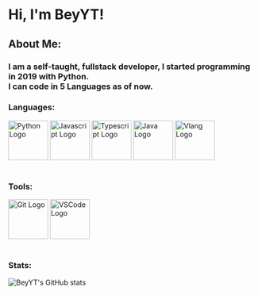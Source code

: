 # Hi, I'm BeyYT!
## About Me:
### I am a self-taught, fullstack developer, I started programming in 2019 with Python.<br>  I can code in 5 Languages as of now.
### Languages:
<img width="80vw" title="Python" alt="Python Logo" src="https://raw.githubusercontent.com/yurijserrano/Github-Profile-Readme-Logos/master/programming%20languages/python.svg"></img>
<img width="80vw" title="Javascript" alt="Javascript Logo" src="https://raw.githubusercontent.com/yurijserrano/Github-Profile-Readme-Logos/master/programming%20languages/javascript.svg"></img>
<img width="80vw" title="Typescript" alt="Typescript Logo" src="https://raw.githubusercontent.com/yurijserrano/Github-Profile-Readme-Logos/master/programming%20languages/typescript.svg"></img>
<img width="80vw" title="Java" alt="Java Logo" src="https://raw.githubusercontent.com/yurijserrano/Github-Profile-Readme-Logos/master/programming%20languages/java.svg"></img>
<img width="80vw" title="Vlang" alt="Vlang Logo" src="https://raw.githubusercontent.com/vlang/v-logo/master/dist/v-logo.svg?sanitize=true"></img>
<br><br>
### Tools:
<img width="80vw" title="Git" alt="Git Logo" src="https://raw.githubusercontent.com/yurijserrano/Github-Profile-Readme-Logos/master/others/git.svg"></img>
<img width="80vw" title="VSCode" alt="VSCode Logo" src="https://raw.githubusercontent.com/yurijserrano/Github-Profile-Readme-Logos/master/text%20editors/vscode.svg"></img>
<br><br>
### Stats:
![BeyYT's GitHub stats](https://github-readme-stats.vercel.app/api?username=beyyt&show_icons=true&bg_color=0F0F0F&count_private=true)
